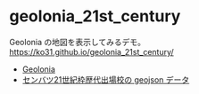# geolonia_21st_century

Geolonia の地図を表示してみるデモ。
https://ko31.github.io/geolonia_21st_century/

- [Geolonia](https://geolonia.com/)
- [センバツ21世紀枠歴代出場校の geojson データ](https://gist.github.com/ko31/9133cfc813eac3e4711744a2df2df9c2)
